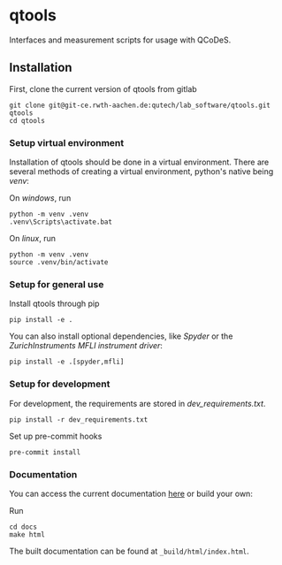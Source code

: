 # qtools
Interfaces and measurement scripts for usage with QCoDeS.

## Installation

First, clone the current version of qtools from gitlab

```
git clone git@git-ce.rwth-aachen.de:qutech/lab_software/qtools.git qtools
cd qtools
```

### Setup virtual environment

Installation of qtools should be done in a virtual environment.
There are several methods of creating a virtual environment, python's native being *venv*:

On *windows*, run

```
python -m venv .venv
.venv\Scripts\activate.bat
```

On *linux*, run

```
python -m venv .venv
source .venv/bin/activate
```

### Setup for general use

Install qtools through pip

```
pip install -e .
```

You can also install optional dependencies, like *Spyder* or the *ZurichInstruments MFLI instrument driver*:

```
pip install -e .[spyder,mfli]
```

### Setup for development

For development, the requirements are stored in *dev_requirements.txt*.

```
pip install -r dev_requirements.txt
```

Set up pre-commit hooks

```
pre-commit install
```

### Documentation

You can access the current documentation [here](https://qutech.pages.git-ce.rwth-aachen.de/lab_software/qtools)
or build your own:

Run

```
cd docs
make html
```

The built documentation can be found at `_build/html/index.html`.
